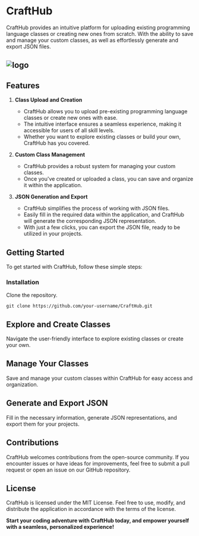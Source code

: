 # CraftHub
CraftHub provides an intuitive platform for uploading existing programming language classes or creating new ones from scratch. With the ability to save and manage your custom classes, as well as effortlessly generate and export JSON files.
##
## ![logo](https://github.com/c3n9/Robocad-Json-Converter/assets/108518693/09cd5471-55d6-45d7-8234-13fa723c9d74)
## Features

1. **Class Upload and Creation**
   - CraftHub allows you to upload pre-existing programming language classes or create new ones with ease.
   - The intuitive interface ensures a seamless experience, making it accessible for users of all skill levels.
   - Whether you want to explore existing classes or build your own, CraftHub has you covered.

2. **Custom Class Management**
   - CraftHub provides a robust system for managing your custom classes.
   - Once you've created or uploaded a class, you can save and organize it within the application.

3. **JSON Generation and Export**
   - CraftHub simplifies the process of working with JSON files.
   - Easily fill in the required data within the application, and CraftHub will generate the corresponding JSON representation.
   - With just a few clicks, you can export the JSON file, ready to be utilized in your projects.

## Getting Started

To get started with CraftHub, follow these simple steps:

### Installation

Clone the repository.

```
git clone https://github.com/your-username/CraftHub.git
```
## Explore and Create Classes
Navigate the user-friendly interface to explore existing classes or create your own.

## Manage Your Classes
Save and manage your custom classes within CraftHub for easy access and organization.

## Generate and Export JSON
Fill in the necessary information, generate JSON representations, and export them for your projects.

## Contributions
CraftHub welcomes contributions from the open-source community. If you encounter issues or have ideas for improvements, feel free to submit a pull request or open an issue on our GitHub repository.

## License
CraftHub is licensed under the MIT License. Feel free to use, modify, and distribute the application in accordance with the terms of the license.

**Start your coding adventure with CraftHub today, and empower yourself with a seamless, personalized experience!**
